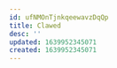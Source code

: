 ```yaml
---
id: ufNMOnTjnkqeewavzDqQp
title: Clawed
desc: ''
updated: 1639952345071
created: 1639952345071
---
```




